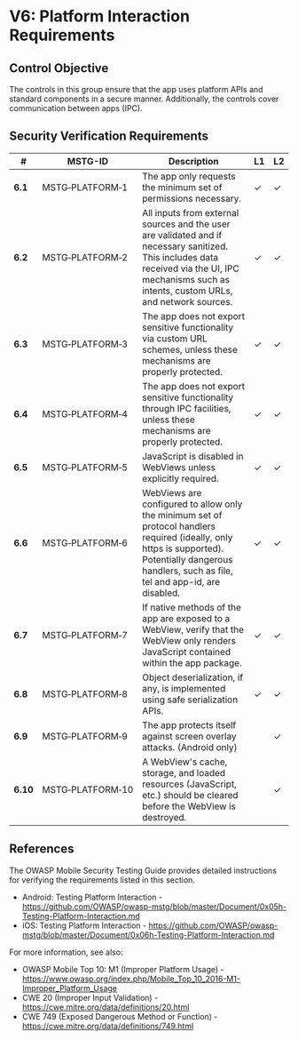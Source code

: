 # V6: Platform Interaction Requirements

## Control Objective

The controls in this group ensure that the app uses platform APIs and standard components in a secure manner. Additionally, the controls cover communication between apps (IPC).

## Security Verification Requirements

| # | MSTG-ID | Description | L1 | L2 |
| --- | --- | --- | --- | --- |
| **6.1** | MSTG‑PLATFORM‑1 | The app only requests the minimum set of permissions necessary. | ✓ | ✓ |
| **6.2** | MSTG‑PLATFORM‑2 | All inputs from external sources and the user are validated and if necessary sanitized. This includes data received via the UI, IPC mechanisms such as intents, custom URLs, and network sources.| ✓ | ✓ |
| **6.3** | MSTG‑PLATFORM‑3 | The app does not export sensitive functionality via custom URL schemes, unless these mechanisms are properly protected. | ✓ | ✓ |
| **6.4** | MSTG‑PLATFORM‑4 | The app does not export sensitive functionality through IPC facilities, unless these mechanisms are properly protected. | ✓ | ✓ |
| **6.5** | MSTG‑PLATFORM‑5 | JavaScript is disabled in WebViews unless explicitly required. | ✓ | ✓ |
| **6.6** | MSTG‑PLATFORM‑6 | WebViews are configured to allow only the minimum set of protocol handlers required (ideally, only https is supported). Potentially dangerous handlers, such as file, tel and app-id, are disabled. | ✓ | ✓ |
| **6.7** | MSTG‑PLATFORM‑7 | If native methods of the app are exposed to a WebView, verify that the WebView only renders JavaScript contained within the app package. | ✓ | ✓ |
| **6.8** | MSTG‑PLATFORM‑8 | Object deserialization, if any, is implemented using safe serialization APIs. | ✓ | ✓ |
| **6.9** | MSTG‑PLATFORM‑9 | The app protects itself against screen overlay attacks. (Android only) |  | ✓ |
| **6.10** | MSTG‑PLATFORM‑10 | A WebView's cache, storage, and loaded resources (JavaScript, etc.) should be cleared before the WebView is destroyed. |  | ✓ |
<div style="page-break-after: always;">
</div>

## References

The OWASP Mobile Security Testing Guide provides detailed instructions for verifying the requirements listed in this section.

- Android: Testing Platform Interaction - <https://github.com/OWASP/owasp-mstg/blob/master/Document/0x05h-Testing-Platform-Interaction.md>
- iOS: Testing Platform Interaction - <https://github.com/OWASP/owasp-mstg/blob/master/Document/0x06h-Testing-Platform-Interaction.md>

For more information, see also:

- OWASP Mobile Top 10: M1 (Improper Platform Usage) - <https://www.owasp.org/index.php/Mobile_Top_10_2016-M1-Improper_Platform_Usage>
- CWE 20 (Improper Input Validation) - <https://cwe.mitre.org/data/definitions/20.html>
- CWE 749 (Exposed Dangerous Method or Function) - <https://cwe.mitre.org/data/definitions/749.html>
